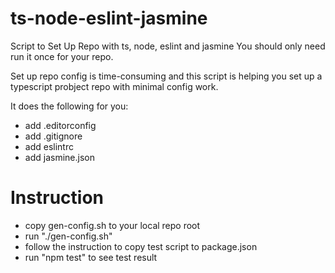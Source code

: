 # ts-node-eslint-jasmine
Script to Set Up Repo with ts, node, eslint and jasmine
You should only need run it once for your repo.

Set up repo config is time-consuming and this script is helping you set up a typescript probject repo with minimal config work.

It does the following for you:
- add .editorconfig
- add .gitignore
- add eslintrc
- add jasmine.json


# Instruction
- copy gen-config.sh to your local repo root
- run "./gen-config.sh"
- follow the instruction to copy test script to package.json
- run "npm test" to see test result


